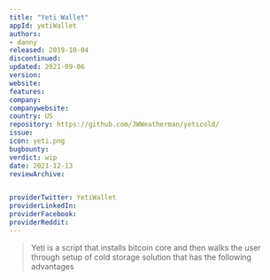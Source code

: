 ```yaml
---
title: "Yeti Wallet"  
appId: yetiWallet
authors:
- danny
released: 2019-10-04
discontinued: 
updated: 2021-09-06
version: 
website: 
features:
company: 
companywebsite: 
country: US
repository: https://github.com/JWWeatherman/yeticold/
issue: 
icon: yeti.png
bugbounty: 
verdict: wip
date: 2021-12-13
reviewArchive:


providerTwitter: YetiWallet 
providerLinkedIn: 
providerFacebook: 
providerReddit: 
---
```



> Yeti is a script that installs bitcoin core and then walks the user through setup of cold storage solution that has the following advantages








